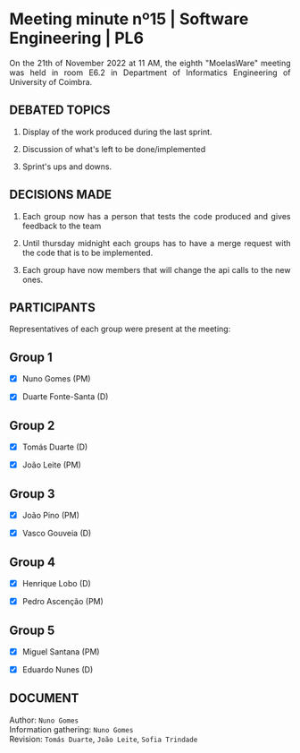 # Meeting minute nº15 | Software Engineering | PL6

<div align="justify">

On the 21th of November 2022 at 11 AM, the eighth "MoelasWare" meeting was held in room E6.2 in Department of Informatics Engineering of University of Coimbra.

## DEBATED TOPICS

1. Display of the work produced during the last sprint.

2. Discussion of what's left to be done/implemented 
 
3. Sprint's ups and downs.

## DECISIONS MADE

1. Each group now has a person that tests the code produced and gives feedback to the team

2. Until thursday midnight each groups has to have a merge request with the code that is to be implemented.

3. Each group have now members that will change the api calls to the new ones.

## PARTICIPANTS

Representatives of each group were present at the meeting:

## Group 1

- [x] Nuno Gomes (PM)

- [X] Duarte Fonte-Santa (D)

## Group 2

- [x] Tomás Duarte (D)

- [x] João Leite (PM)

## Group 3

- [x] João Pino (PM)

- [x] Vasco Gouveia (D)

## Group 4

- [x] Henrique Lobo (D)

- [x] Pedro Ascenção (PM)

## Group 5

- [x] Miguel Santana (PM)

- [x] Eduardo Nunes (D)

## DOCUMENT

Author: `Nuno Gomes`  
Information gathering: `Nuno Gomes`  
Revision: `Tomás Duarte`, `João Leite`, `Sofia Trindade`   
